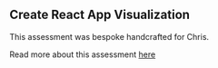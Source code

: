 ## Create React App Visualization

This assessment was bespoke handcrafted for Chris.

Read more about this assessment [here](https://react.eogresources.com)
